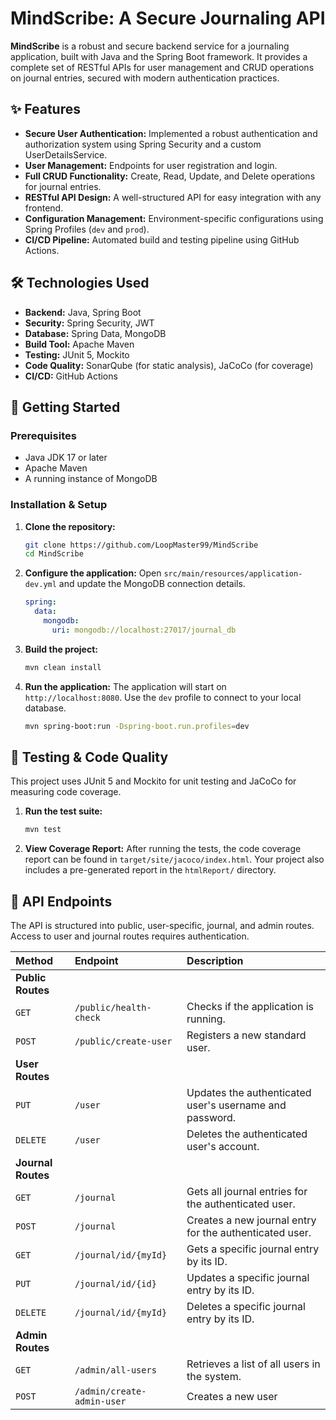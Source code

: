 # MindScribe: A Secure Journaling API

**MindScribe** is a robust and secure backend service for a journaling application, built with Java and the Spring Boot framework. It provides a complete set of RESTful APIs for user management and CRUD operations on journal entries, secured with modern authentication practices.

## ✨ Features

*   **Secure User Authentication:** Implemented a robust authentication and authorization system using Spring Security and a custom UserDetailsService.
*   **User Management:** Endpoints for user registration and login.
*   **Full CRUD Functionality:** Create, Read, Update, and Delete operations for journal entries.
*   **RESTful API Design:** A well-structured API for easy integration with any frontend.
*   **Configuration Management:** Environment-specific configurations using Spring Profiles (`dev` and `prod`).
*   **CI/CD Pipeline:** Automated build and testing pipeline using GitHub Actions.

## 🛠️ Technologies Used

*   **Backend:** Java, Spring Boot
*   **Security:** Spring Security, JWT
*   **Database:** Spring Data, MongoDB
*   **Build Tool:** Apache Maven
*   **Testing:** JUnit 5, Mockito
*   **Code Quality:** SonarQube (for static analysis), JaCoCo (for coverage)
*   **CI/CD:** GitHub Actions

## 🚀 Getting Started

### Prerequisites

*   Java JDK 17 or later
*   Apache Maven
*   A running instance of MongoDB

### Installation & Setup

1.  **Clone the repository:**
    ```sh
    git clone https://github.com/LoopMaster99/MindScribe
    cd MindScribe
    ```

2.  **Configure the application:**
    Open `src/main/resources/application-dev.yml` and update the MongoDB connection details.
    ```yaml
    spring:
      data:
        mongodb:
          uri: mongodb://localhost:27017/journal_db

    ```

3.  **Build the project:**
    ```sh
    mvn clean install
    ```

4.  **Run the application:**
    The application will start on `http://localhost:8080`. Use the `dev` profile to connect to your local database.
    ```sh
    mvn spring-boot:run -Dspring-boot.run.profiles=dev
    ```

## 🧪 Testing & Code Quality

This project uses JUnit 5 and Mockito for unit testing and JaCoCo for measuring code coverage.

1.  **Run the test suite:**
    ```sh
    mvn test
    ```

2.  **View Coverage Report:**
    After running the tests, the code coverage report can be found in `target/site/jacoco/index.html`. Your project also includes a pre-generated report in the `htmlReport/` directory.

## 📄 API Endpoints

The API is structured into public, user-specific, journal, and admin routes. Access to user and journal routes requires authentication.

| Method             | Endpoint                   | Description                                             |
|:-------------------|:---------------------------|:--------------------------------------------------------|
| **Public Routes**  |                            |                                                         |
| `GET`              | `/public/health-check`     | Checks if the application is running.                   |
| `POST`             | `/public/create-user`      | Registers a new standard user.                          |
| **User Routes**    |                            |                                                         |
| `PUT`              | `/user`                    | Updates the authenticated user's username and password. |
| `DELETE`           | `/user`                    | Deletes the authenticated user's account.               |
| **Journal Routes** |                            |                                                         |
| `GET`              | `/journal`                 | Gets all journal entries for the authenticated user.    |
| `POST`             | `/journal`                 | Creates a new journal entry for the authenticated user. |
| `GET`              | `/journal/id/{myId}`       | Gets a specific journal entry by its ID.                |
| `PUT`              | `/journal/id/{id}`         | Updates a specific journal entry by its ID.             |
| `DELETE`           | `/journal/id/{myId}`       | Deletes a specific journal entry by its ID.             |
| **Admin Routes**   |                            |                                                         |
| `GET`              | `/admin/all-users`         | Retrieves a list of all users in the system.            |
| `POST`             | `/admin/create-admin-user` | Creates a new user                                      |